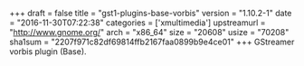 +++
draft = false
title = "gst1-plugins-base-vorbis"
version = "1.10.2-1"
date = "2016-11-30T07:22:38"
categories = ['xmultimedia']
upstreamurl = "http://www.gnome.org/"
arch = "x86_64"
size = "20608"
usize = "70208"
sha1sum = "2207f971c82df69814ffb2167faa0899b9e4ce01"
+++
GStreamer vorbis plugin (Base).